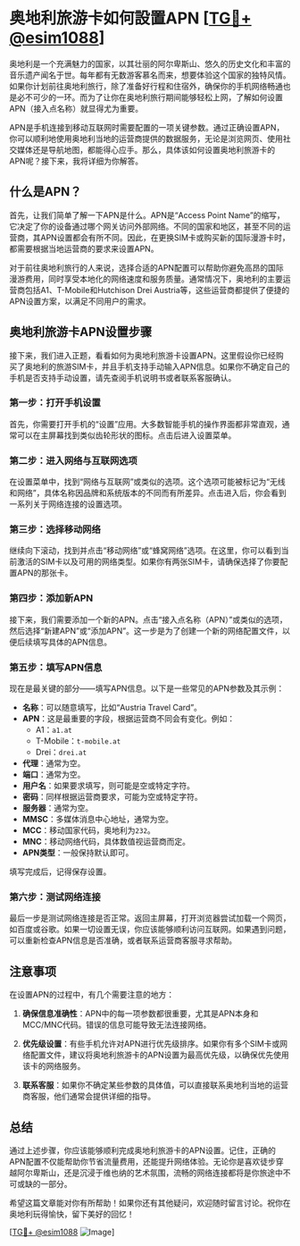 # 奥地利旅游卡如何設置APN [[TG💪+ @esim1088](https://t.me/s/esim1088)]

奥地利是一个充满魅力的国家，以其壮丽的阿尔卑斯山、悠久的历史文化和丰富的音乐遗产闻名于世。每年都有无数游客慕名而来，想要体验这个国家的独特风情。如果你计划前往奥地利旅行，除了准备好行程和住宿外，确保你的手机网络畅通也是必不可少的一环。而为了让你在奥地利旅行期间能够轻松上网，了解如何设置APN（接入点名称）就显得尤为重要。

APN是手机连接到移动互联网时需要配置的一项关键参数。通过正确设置APN，你可以顺利地使用奥地利当地的运营商提供的数据服务，无论是浏览网页、使用社交媒体还是导航地图，都能得心应手。那么，具体该如何设置奥地利旅游卡的APN呢？接下来，我将详细为你解答。

## 什么是APN？

首先，让我们简单了解一下APN是什么。APN是“Access Point Name”的缩写，它决定了你的设备通过哪个网关访问外部网络。不同的国家和地区，甚至不同的运营商，其APN设置都会有所不同。因此，在更换SIM卡或购买新的国际漫游卡时，都需要根据当地运营商的要求来设置APN。

对于前往奥地利旅行的人来说，选择合适的APN配置可以帮助你避免高昂的国际漫游费用，同时享受本地化的网络速度和服务质量。通常情况下，奥地利的主要运营商包括A1、T-Mobile和Hutchison Drei Austria等，这些运营商都提供了便捷的APN设置方案，以满足不同用户的需求。

## 奥地利旅游卡APN设置步骤

接下来，我们进入正题，看看如何为奥地利旅游卡设置APN。这里假设你已经购买了奥地利的旅游SIM卡，并且手机支持手动输入APN信息。如果你不确定自己的手机是否支持手动设置，请先查阅手机说明书或者联系客服确认。

### 第一步：打开手机设置

首先，你需要打开手机的“设置”应用。大多数智能手机的操作界面都非常直观，通常可以在主屏幕找到类似齿轮形状的图标。点击后进入设置菜单。

### 第二步：进入网络与互联网选项

在设置菜单中，找到“网络与互联网”或类似的选项。这个选项可能被标记为“无线和网络”，具体名称因品牌和系统版本的不同而有所差异。点击进入后，你会看到一系列关于网络连接的设置选项。

### 第三步：选择移动网络

继续向下滚动，找到并点击“移动网络”或“蜂窝网络”选项。在这里，你可以看到当前激活的SIM卡以及可用的网络类型。如果你有两张SIM卡，请确保选择了你要配置APN的那张卡。

### 第四步：添加新APN

接下来，我们需要添加一个新的APN。点击“接入点名称（APN）”或类似的选项，然后选择“新建APN”或“添加APN”。这一步是为了创建一个新的网络配置文件，以便后续填写具体的APN信息。

### 第五步：填写APN信息

现在是最关键的部分——填写APN信息。以下是一些常见的APN参数及其示例：

- **名称**：可以随意填写，比如“Austria Travel Card”。
- **APN**：这是最重要的字段，根据运营商不同会有变化。例如：
  - A1：`a1.at`
  - T-Mobile：`t-mobile.at`
  - Drei：`drei.at`
- **代理**：通常为空。
- **端口**：通常为空。
- **用户名**：如果要求填写，则可能是空或特定字符。
- **密码**：同样根据运营商要求，可能为空或特定字符。
- **服务器**：通常为空。
- **MMSC**：多媒体消息中心地址，通常为空。
- **MCC**：移动国家代码，奥地利为`232`。
- **MNC**：移动网络代码，具体数值视运营商而定。
- **APN类型**：一般保持默认即可。

填写完成后，记得保存设置。

### 第六步：测试网络连接

最后一步是测试网络连接是否正常。返回主屏幕，打开浏览器尝试加载一个网页，如百度或谷歌。如果一切设置无误，你应该能够顺利访问互联网。如果遇到问题，可以重新检查APN信息是否准确，或者联系运营商客服寻求帮助。

## 注意事项

在设置APN的过程中，有几个需要注意的地方：

1. **确保信息准确性**：APN中的每一项参数都很重要，尤其是APN本身和MCC/MNC代码。错误的信息可能导致无法连接网络。
   
2. **优先级设置**：有些手机允许对APN进行优先级排序。如果你有多个SIM卡或网络配置文件，建议将奥地利旅游卡的APN设置为最高优先级，以确保优先使用该卡的网络服务。

3. **联系客服**：如果你不确定某些参数的具体值，可以直接联系奥地利当地的运营商客服，他们通常会提供详细的指导。

## 总结

通过上述步骤，你应该能够顺利完成奥地利旅游卡的APN设置。记住，正确的APN配置不仅能帮助你节省流量费用，还能提升网络体验。无论你是喜欢徒步穿越阿尔卑斯山，还是沉浸于维也纳的艺术氛围，流畅的网络连接都将是你旅途中不可或缺的一部分。

希望这篇文章能对你有所帮助！如果你还有其他疑问，欢迎随时留言讨论。祝你在奥地利玩得愉快，留下美好的回忆！

[[TG💪+ @esim1088](https://t.me/s/esim1088) ![Image](https://i.postimg.cc/4NQfJmqS/Snipaste-2025-05-13-00-14-12.png)]